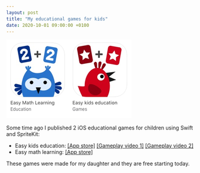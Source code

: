 ```yaml
---
layout: post
title: "My educational games for kids"
date: 2020-10-01 09:00:00 +0100
---
```


![Educational games](/assets/images/edu-games.png)

Some time ago I published 2 iOS educational games for children using Swift and SpriteKit:

- Easy kids education:
  <a href="https://apps.apple.com/us/app/easy-kids-education/id1312442451" target="_blank">[App store]</a>
  <a href="https://youtu.be/NAUKOzahdFQ" target="_blank">[Gameplay video 1]</a>
  <a href="https://youtu.be/-XQcTq7REj0" target="_blank">[Gameplay video 2]</a>
- Easy math learning:
  <a href="https://apps.apple.com/us/app/easy-math-learning/id1332434011" target="_blank">[App store]</a>

These games were made for my daughter and they are free starting today.
